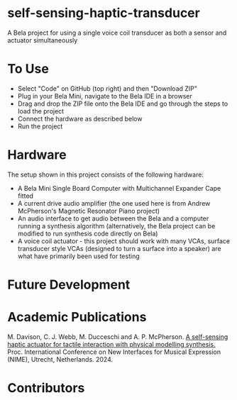 # self-sensing-haptic-transducer
A Bela project for using a single voice coil transducer as both a sensor and actuator simultaneously 


# To Use
- Select "Code" on GitHub (top right) and then "Download ZIP"
- Plug in your Bela Mini, navigate to the Bela IDE in a browser
- Drag and drop the ZIP file onto the Bela IDE and go through the steps to load the project
- Connect the hardware as described below
- Run the project

# Hardware
The setup shown in this project consists of the following hardware:

- A Bela Mini Single Board Computer with Multichannel Expander Cape fitted
- A current drive audio amplifier (the one used here is from Andrew McPherson's Magnetic Resonator Piano project)
- An audio interface to get audio between the Bela and a computer running a synthesis algorithm (alternatively, the Bela project can be modified to run synthesis code directly on Bela)
- A voice coil actuator - this project should work with many VCAs, surface transducer style VCAs (designed to turn a surface into a speaker) are what have primarily been used for testing

# Future Development

# Academic Publications
M. Davison, C. J. Webb, M. Ducceschi and A. P. McPherson. [A self-sensing haptic actuator for tactile interaction with physical modelling synthesis.](http://instrumentslab.org/data/andrew/davison_nime2024.pdf) Proc. International Conference on New Interfaces for Musical Expression (NIME), Utrecht, Netherlands. 2024. 

# Contributors
